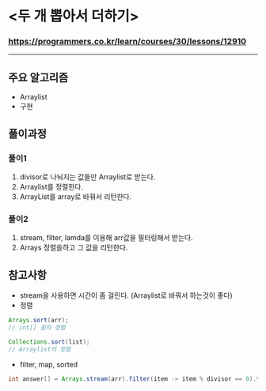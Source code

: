 # <두 개 뽑아서 더하기>
### https://programmers.co.kr/learn/courses/30/lessons/12910

***

## 주요 알고리즘  
* Arraylist
* 구현

## 풀이과정
### 풀이1
1. divisor로 나눠지는 값들만 Arraylist로 받는다.
2. Arraylist를 정렬한다.
3. ArrayList를 array로 바꿔서 리턴한다.

### 풀이2
1. stream, filter, lamda를 이용해 arr값을 필터링해서 받는다.
2. Arrays 정렬을하고 그 값을 리턴한다.

## 참고사항
* stream을 사용하면 시간이 좀 걸린다. (Arraylist로 바꿔서 하는것이 좋다)
* 정렬
```java
Arrays.sort(arr);
// int[] 꼴의 정렬

Collections.sort(list);
// Arraylist의 정렬
```
* filter, map, sorted
```java
int answer[] = Arrays.stream(arr).filter(item -> item % divisor == 0).toArray();
```